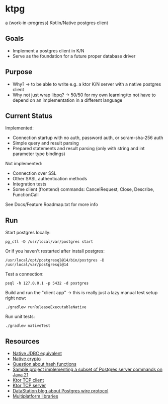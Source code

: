 # ktpg
a (work-in-progress) Kotlin/Native postgres client

## Goals
- Implement a postgres client in K/N 
- Serve as the foundation for a future proper database driver

## Purpose
- Why? -> to be able to write e.g. a ktor K/N server with a native postgres client 
- Why not just wrap libpq? -> 50/50 for my own learning/to not have to depend on an implementation in a different language  

## Current Status
Implemented: 
- Connection startup with no auth, password auth, or scram-sha-256 auth 
- Simple query and result parsing 
- Prepared statements and result parsing (only with string and int parameter type bindings)

Not implemented: 
- Connection over SSL
- Other SASL authentication methods 
- Integration tests
- Some client (frontend) commands: CancelRequest, Close, Describe, FunctionCall
  
See Docs/Feature Roadmap.txt for more info

## Run
Start postgres locally: 
```shell
pg_ctl -D /usr/local/var/postgres start
```

Or if you haven't restarted after install postgres: 
```shell
/usr/local/opt/postgresql@14/bin/postgres -D /usr/local/var/postgresql@14
```

Test a connection: 
```shell
psql -h 127.0.0.1 -p 5432 -d postgres
```

Build and run the "client app" -> this is really just a lazy manual test setup right now: 
```shell
./gradlew runReleaseExecutableNative
```

Run unit tests:
```shell
./gradlew nativeTest
```

## Resources
- [Native JDBC equivalent](https://www.google.com/url?sa=t&rct=j&q=&esrc=s&source=web&cd=&ved=2ahUKEwiPlMzbwpmDAxXMElkFHXMwDw0QFnoECBEQAQ&url=https%3A%2F%2Fslack-chats.kotlinlang.org%2Ft%2F527178%2Fhi-what-is-the-support-for-databases-in-kotlin-native-e-g-is&usg=AOvVaw0IDhu0PnzfMq77WxGhNKzO&opi=89978449)
- [Native crypto](https://slack-chats.kotlinlang.org/t/522601/are-there-plans-from-jetbrains-for-a-multiplatform-crypto-li)
- [Question about hash functions](https://github.com/JetBrains/kotlin-native/issues/2466)
- [Sample project implementing a subset of Postgres server commands on Java 21](https://gavinray97.github.io/blog/postgres-wire-protocol-jdk-21)
- [Ktor TCP client](https://github.com/ktorio/ktor-documentation/blob/2.3.7/codeSnippets/snippets/sockets-client/src/main/kotlin/com/example/Application.kt)
- [Ktor TCP server](https://github.com/ktorio/ktor-documentation/tree/2.3.7/codeSnippets/snippets/embedded-server-native)
- [DataStation blog about Postgres wire protocol](https://datastation.multiprocess.io/blog/2022-02-08-the-world-of-postgresql-wire-compatibility.html)
- [Multiplatform libraries](https://github.com/AAkira/Kotlin-Multiplatform-Libraries)